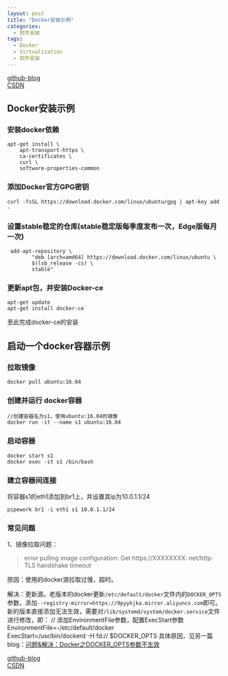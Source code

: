```yaml
---
layout: post
title: "Docker安装示例"
categories:
  - 软件安装
tags:
  - Docker
  - Virtualization
  - 软件安装
---
```


[github-blog](https://xftony.github.io)  
[CSDN](https://blog.csdn.net/xftony)    

## Docker安装示例    
### 安装docker依赖   

	apt-get install \
	    apt-transport-https \
	    ca-certificates \
	    curl \
	    software-properties-common

### 添加Docker官方GPG密钥   

	curl -fsSL https://download.docker.com/linux/ubuntu/gpg | apt-key add -

### 设置stable稳定的仓库(stable稳定版每季度发布一次，Edge版每月一次)    

	 add-apt-repository \
	        "deb [arch=amd64] https://download.docker.com/linux/ubuntu \
	        $(lsb_release -cs) \
	        stable"     
### 更新apt包，并安装Docker-ce    

    apt-get update
    apt-get install docker-ce
至此完成docker-ce的安装   


## 启动一个docker容器示例    

### 拉取镜像    
    docker pull ubuntu:16.04

### 创建并运行 docker容器    

    //创建容器名为s1，使用ubuntu:16.04的镜像    
	docker run -it --name s1 ubuntu:16.04

### 启动容器

	docker start s1
	docker exec -it s1 /bin/bash

### 建立容器间连接    
将容器s1的eth1添加到br1上，并设置其ip为10.0.1.1/24

	pipework br1 -i eth1 s1 10.0.1.1/24

### 常见问题
1、镜像拉取问题：
>error pulling image configuration: Get https://XXXXXXXX: net/http: TLS handshake timeout 
 
原因：使用的docker源拉取过慢，超时。    

解决：更新源。老版本的docker更新`/etc/default/docker`文件内的`DOCKER_OPTS`参数，添加`--registry-mirror=https://9pyykjka.mirror.aliyuncs.com`即可。新的版本直接添加无法生效，需要对`/lib/systemd/system/docker.service`文件进行修改，即：
    // 添加EnvironmentFile参数，配置ExecStart参数
    EnvironmentFile=-/etc/default/docker    
	ExecStart=/usr/bin/dockerd -H fd:// $DOCKER_OPTS
具体原因，见另一篇blog：[问题&解决：Docker之DOCKER_OPTS参数不生效](https://xftony.github.io/kubernetes/2018/04/28/问题&解决：Docker之DOCKER_OPTS参数不生效.html)

[github-blog](https://xftony.github.io)  
[CSDN](https://blog.csdn.net/xftony)